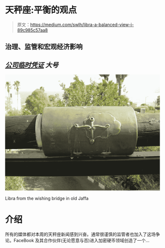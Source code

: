 # 天秤座:平衡的观点

> 原文：<https://medium.com/swlh/libra-a-balanced-view-i-89c985c57aa8>

## 治理、监管和宏观经济影响

## [***公司临时凭证***](https://en.wikipedia.org/wiki/Company_scrip) ***大号***

![](img/70483f94712ba472ecbf16b2f2f9975b.png)

Libra from the wishing bridge in old Jaffa

# 介绍

所有的媒体都对本周的天秤座新闻感到兴奋。通常很谨慎的监管者也加入了这场争论。FaceBook 及其合作伙伴(无论愿意与否)进入加密硬币领域创造了一个…